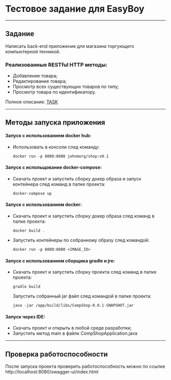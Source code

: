 # Тестовое задание для EasyBoy
___

## Задание 

Написать back-end приложение для магазина торгующего компьютерной техникой.

### Реализованные RESTful HTTP методы:
* Добавление товара;
* Редактирование товара;
* Просмотр всех существующих товаров по типу;
* Просмотр товара по идентификатору.

Полное описание: [TASK](https://www.dropbox.com/s/zpvfea8nz3wqtit/java_test.pdf?dl=0)
___

## Методы запуска приложения
#### Запуск с использованием docker hub:
* Использовать в консоли след команду:
  ```shell
  docker run -p 8080:8080 johnmorg/shop:v0.1
  ```
  
#### Запуск с испольщование docker-compose:
* Скачать проект и запустить сборку докер образа и запуск контейнера след команд в папке проекта:
  ```shell
  docker-compose up 
  ```
#### Запуск с использованием docker:
* Скачать проект и запустить сборку докер образа след команд в папке проекта:
  ```shell
  docker build . 
  ```
* Запустить контейнеры по собранному образу след командой:
  ```shell
  docker run -p 8080:8080 <IMAGE_ID>
  ```
#### Запуск с использованием сборщика gradle и jre:
* Скачать проект и запустить сборку проекта след команд в папке проекта:
  ```shell
  gradle build
  ```
  Запустить собранный jar файл след командой в папке проекта:
  ```shell
  java -jar /app/build/libs/CompShop-0.0.1-SNAPSHOT.jar
  ```
  
#### Запуск через IDE:
* Скачать проект и открыть в любой среде разработки;
* Запустить метод main в файлк CompShopApplication.java

___

## Проверка работоспособности

После запуска проекта проверить работоспособность можно по ссылке http://localhost:8080/swagger-ui/index.html
